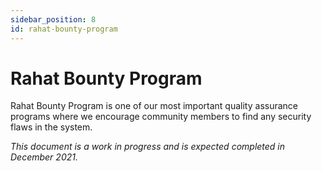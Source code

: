 ```yaml
---
sidebar_position: 8
id: rahat-bounty-program
---
```


# Rahat Bounty Program

Rahat Bounty Program is one of our most important quality assurance programs where we encourage community members to find any security flaws in the system.

_This document is a work in progress and is expected completed in December 2021._

